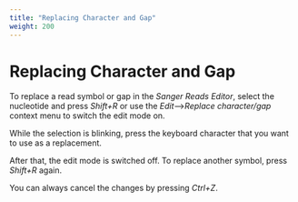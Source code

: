 ```yaml
---
title: "Replacing Character and Gap"
weight: 200
---
```


# Replacing Character and Gap

To replace a read symbol or gap in the _Sanger Reads Editor_, select the nucleotide and press _Shift+R_ or use the _Edit_–>_Replace character/gap_ context menu to switch the edit mode on.

While the selection is blinking, press the keyboard character that you want to use as a replacement.

After that, the edit mode is switched off. To replace another symbol, press _Shift+R_ again.

You can always cancel the changes by pressing _Ctrl+Z_.